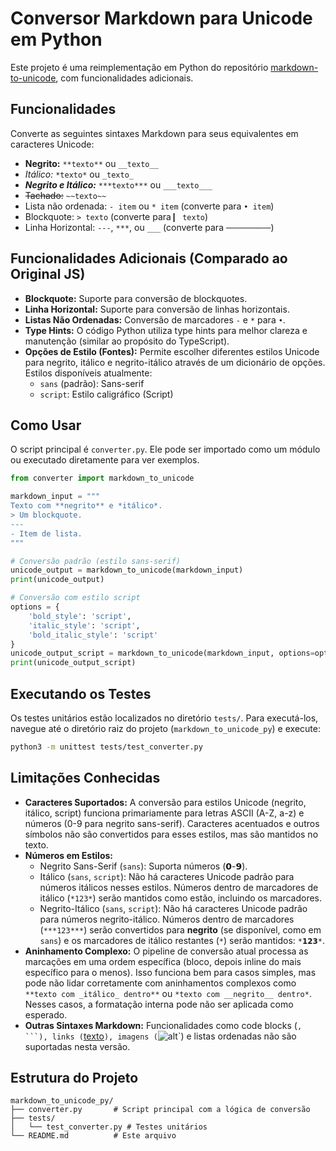 # Conversor Markdown para Unicode em Python

Este projeto é uma reimplementação em Python do repositório [markdown-to-unicode](https://convert-md-to-uni.streamlit.app/), com funcionalidades adicionais.

## Funcionalidades

Converte as seguintes sintaxes Markdown para seus equivalentes em caracteres Unicode:

*   **Negrito:** `**texto**` ou `__texto__`
*   *Itálico:* `*texto*` ou `_texto_`
*   ***Negrito e Itálico:*** `***texto***` ou `___texto___`
*   ~~Tachado:~~ `~~texto~~`
*   Lista não ordenada: `- item` ou `* item` (converte para `• item`)
*   Blockquote: `> texto` (converte para `▎ texto`)
*   Linha Horizontal: `---`, `***`, ou `___` (converte para `──────────`)

## Funcionalidades Adicionais (Comparado ao Original JS)

*   **Blockquote:** Suporte para conversão de blockquotes.
*   **Linha Horizontal:** Suporte para conversão de linhas horizontais.
*   **Listas Não Ordenadas:** Conversão de marcadores `-` e `*` para `•`.
*   **Type Hints:** O código Python utiliza type hints para melhor clareza e manutenção (similar ao propósito do TypeScript).
*   **Opções de Estilo (Fontes):** Permite escolher diferentes estilos Unicode para negrito, itálico e negrito-itálico através de um dicionário de opções. Estilos disponíveis atualmente:
    *   `sans` (padrão): Sans-serif
    *   `script`: Estilo caligráfico (Script)

## Como Usar

O script principal é `converter.py`. Ele pode ser importado como um módulo ou executado diretamente para ver exemplos.

```python
from converter import markdown_to_unicode

markdown_input = """
Texto com **negrito** e *itálico*.
> Um blockquote.
---
- Item de lista.
"""

# Conversão padrão (estilo sans-serif)
unicode_output = markdown_to_unicode(markdown_input)
print(unicode_output)

# Conversão com estilo script
options = {
    'bold_style': 'script',
    'italic_style': 'script',
    'bold_italic_style': 'script'
}
unicode_output_script = markdown_to_unicode(markdown_input, options=options)
print(unicode_output_script)
```

## Executando os Testes

Os testes unitários estão localizados no diretório `tests/`. Para executá-los, navegue até o diretório raiz do projeto (`markdown_to_unicode_py`) e execute:

```bash
python3 -m unittest tests/test_converter.py
```

## Limitações Conhecidas

*   **Caracteres Suportados:** A conversão para estilos Unicode (negrito, itálico, script) funciona primariamente para letras ASCII (A-Z, a-z) e números (0-9 para negrito sans-serif). Caracteres acentuados e outros símbolos não são convertidos para esses estilos, mas são mantidos no texto.
*   **Números em Estilos:**
    *   Negrito Sans-Serif (`sans`): Suporta números (𝟬-𝟵).
    *   Itálico (`sans`, `script`): Não há caracteres Unicode padrão para números itálicos nesses estilos. Números dentro de marcadores de itálico (`*123*`) serão mantidos como estão, incluindo os marcadores.
    *   Negrito-Itálico (`sans`, `script`): Não há caracteres Unicode padrão para números negrito-itálico. Números dentro de marcadores (`***123***`) serão convertidos para **negrito** (se disponível, como em `sans`) e os marcadores de itálico restantes (`*`) serão mantidos: `*𝟭𝟮𝟯*`.
*   **Aninhamento Complexo:** O pipeline de conversão atual processa as marcações em uma ordem específica (bloco, depois inline do mais específico para o menos). Isso funciona bem para casos simples, mas pode não lidar corretamente com aninhamentos complexos como `**texto com _itálico_ dentro**` ou `*texto com __negrito__ dentro*`. Nesses casos, a formatação interna pode não ser aplicada como esperado.
*   **Outras Sintaxes Markdown:** Funcionalidades como code blocks (`, ```), links (`[texto](url)`), imagens (`![alt](url)`) e listas ordenadas não são suportadas nesta versão.

## Estrutura do Projeto

```
markdown_to_unicode_py/
├── converter.py       # Script principal com a lógica de conversão
├── tests/
│   └── test_converter.py # Testes unitários
└── README.md          # Este arquivo
```

